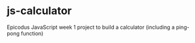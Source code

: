 # js-calculator
Epicodus JavaScript week 1 project to build a calculator (including a ping-pong function)
